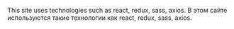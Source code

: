This site uses technologies such as react, redux, sass, axios.
В этом сайте используются такие технологии как react, redux, sass, axios.
